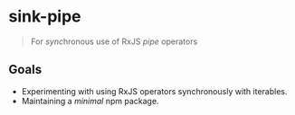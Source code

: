 # sink-pipe

> For *sync*hronous use of RxJS _pipe_ operators

## Goals

- Experimenting with using RxJS operators synchronously with iterables.
- Maintaining a _minimal_ npm package.
